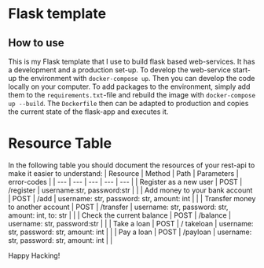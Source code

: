 # Flask template

## How to use
This is my Flask template that I use to build flask based web-services. It has a development and a production set-up. To develop the web-service start-up the environment with `docker-compose up`. Then you can develop the code locally on your computer. To add packages to the environment, simply add them to the `requirements.txt`-file and rebuild the image with `docker-compose up --build`. The `Dockerfile` then can be adapted to production and copies the current state of the flask-app and executes it. 

# Resource Table
In the following table you should document the resources of your rest-api to make it easier to understand:
| Resource | Method | Path | Parameters | error-codes |
| --- | --- | --- | --- | --- |
| Register as a new user | POST  | /register | username:str, password:str |  | 
| Add money to your bank account | POST | /add | username: str, password: str, amount: int | |
| Transfer money to another account  | POST | /transfer | username: str, password: str, amount: int, to: str | |
| Check the current balance | POST | /balance | username: str, password:str | |
| Take a loan | POST | / takeloan | username: str, password: str, amount: int | | 
| Pay a loan | POST | /payloan | username: str, password: str, amount: int | |

Happy Hacking!
